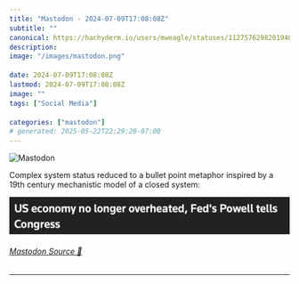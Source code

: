 ```yaml
---
title: "Mastodon - 2024-07-09T17:08:08Z"
subtitle: ""
canonical: https://hachyderm.io/users/mweagle/statuses/112757629820194870
description:
image: "/images/mastodon.png"

date: 2024-07-09T17:08:08Z
lastmod: 2024-07-09T17:08:08Z
image: ""
tags: ["Social Media"]

categories: ["mastodon"]
# generated: 2025-05-22T22:29:20-07:00
---
```

![Mastodon](/images/mastodon.png)

<p>Complex system status reduced to a bullet point metaphor inspired by a 19th century mechanistic model of a closed system:</p>

![](44f971f264d61443.png)

###### [Mastodon Source 🐘](https://hachyderm.io/@mweagle/112757629820194870)

___
